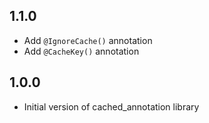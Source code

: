 ## 1.1.0
* Add `@IgnoreCache()` annotation
* Add `@CacheKey()` annotation

## 1.0.0
* Initial version of cached_annotation library
